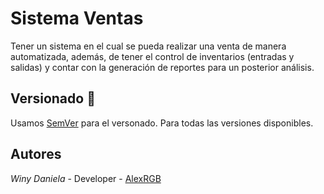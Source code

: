 # Sistema Ventas 
Tener un sistema en el cual se pueda realizar una venta de manera automatizada, además, de tener el control de inventarios (entradas y salidas) y contar con la generación de reportes para un posterior análisis.

## Versionado 🗾
Usamos [SemVer](http://semver.org/) para el versonado. Para todas las versiones disponibles.

## Autores 
*Winy Daniela* - Developer - [AlexRGB](https://github.com/AlexRGB2)

<p aling="center">
  <a></a>
</p>

